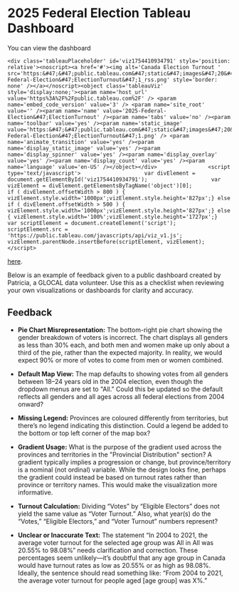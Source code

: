 # 2025 Federal Election Tableau Dashboard

You can view the dashboard

```{div} dashboard
<div class='tableauPlaceholder' id='viz1754410934791' style='position: relative'><noscript><a href='#'><img alt='Canada Election Turnout ' src='https:&#47;&#47;public.tableau.com&#47;static&#47;images&#47;20&#47;2025-Federal-Election&#47;ElectionTurnout&#47;1_rss.png' style='border: none' /></a></noscript><object class='tableauViz'  style='display:none;'><param name='host_url' value='https%3A%2F%2Fpublic.tableau.com%2F' /> <param name='embed_code_version' value='3' /> <param name='site_root' value='' /><param name='name' value='2025-Federal-Election&#47;ElectionTurnout' /><param name='tabs' value='no' /><param name='toolbar' value='yes' /><param name='static_image' value='https:&#47;&#47;public.tableau.com&#47;static&#47;images&#47;20&#47;2025-Federal-Election&#47;ElectionTurnout&#47;1.png' /> <param name='animate_transition' value='yes' /><param name='display_static_image' value='yes' /><param name='display_spinner' value='yes' /><param name='display_overlay' value='yes' /><param name='display_count' value='yes' /><param name='language' value='en-US' /></object></div>                <script type='text/javascript'>                    var divElement = document.getElementById('viz1754410934791');                    var vizElement = divElement.getElementsByTagName('object')[0];                    if ( divElement.offsetWidth > 800 ) { vizElement.style.width='1000px';vizElement.style.height='827px';} else if ( divElement.offsetWidth > 500 ) { vizElement.style.width='1000px';vizElement.style.height='827px';} else { vizElement.style.width='100%';vizElement.style.height='1727px';}                     var scriptElement = document.createElement('script');                    scriptElement.src = 'https://public.tableau.com/javascripts/api/viz_v1.js';                    vizElement.parentNode.insertBefore(scriptElement, vizElement);                </script>
```

[here](https://public.tableau.com/app/profile/trizia.tating/viz/2025-Federal-Election/ElectionTurnout).

Below is an example of feedback given to a public dashboard created by Patricia, a GLOCAL data volunteer. Use this as a checklist when reviewing your own visualizations or dashboards for clarity and accuracy.

## Feedback

-   **Pie Chart Misrepresentation:** The bottom-right pie chart showing the gender breakdown of voters is incorrect. The chart displays all genders as less than 30% each, and both men and women make up only about a third of the pie, rather than the expected majority. In reality, we would expect 90% or more of votes to come from men or women combined.

-   **Default Map View:** The map defaults to showing votes from all genders between 18–24 years old in the 2004 election, even though the dropdown menus are set to "All." Could this be updated so the default reflects all genders and all ages across all federal elections from 2004 onward?
-   **Missing Legend:** Provinces are coloured differently from territories, but there’s no legend indicating this distinction. Could a legend be added to the bottom or top left corner of the map box?

-   **Gradient Usage:** What is the purpose of the gradient used across the provinces and territories in the "Provincial Distribution" section? A gradient typically implies a progression or change, but province/territory is a nominal (not ordinal) variable. While the design looks fine, perhaps the gradient could instead be based on turnout rates rather than province or territory names. This would make the visualization more informative.

-   **Turnout Calculation:** Dividing “Votes” by “Eligible Electors” does not yield the same value as “Voter Turnout.” Also, what year(s) do the “Votes,” “Eligible Electors,” and “Voter Turnout” numbers represent?

-   **Unclear or Inaccurate Text:** The statement “In 2004 to 2021, the average voter turnout for the selected age group was All in All was 20.55% to 98.08%” needs clarification and correction. These percentages seem unlikely—it’s doubtful that any age group in Canada would have turnout rates as low as 20.55% or as high as 98.08%. Ideally, the sentence should read something like: “From 2004 to 2021, the average voter turnout for people aged [age group] was X%.”

